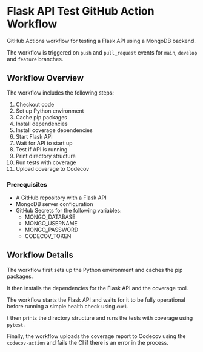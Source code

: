 # Flask API Test GitHub Action Workflow
GitHub Actions workflow for testing a Flask API using a MongoDB backend.

The workflow is triggered on `push` and `pull_request` events for `main`, `develop` and `feature` branches.

## Workflow Overview
The workflow includes the following steps:
1. Checkout code
2. Set up Python environment
3. Cache pip packages
4. Install dependencies
5. Install coverage dependencies
6. Start Flask API
7. Wait for API to start up
8. Test if API is running
9. Print directory structure
10. Run tests with coverage
11. Upload coverage to Codecov

### Prerequisites
- A GitHub repository with a Flask API
- MongoDB server configuration
- GitHub Secrets for the following variables:
  - MONGO_DATABASE
  - MONGO_USERNAME
  - MONGO_PASSWORD
  - CODECOV_TOKEN

## Workflow Details
The workflow first sets up the Python environment and caches the pip packages.

It then installs the dependencies for the Flask API and the coverage tool.

The workflow starts the Flask API and waits for it to be fully operational before running a simple health check using `curl`.

t then prints the directory structure and runs the tests with coverage using `pytest`.

Finally, the workflow uploads the coverage report to Codecov using the `codecov-action` and fails the CI if there is an error in the process.
